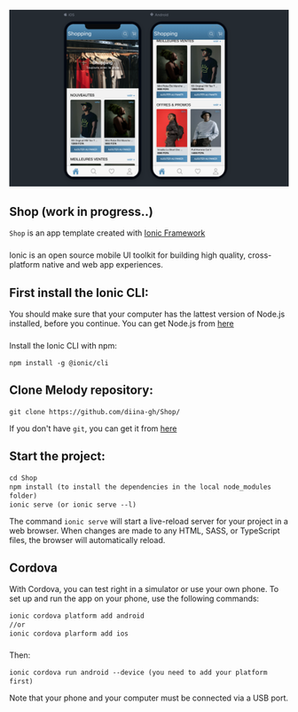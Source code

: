 ![Image](https://github.com/diina-gh/Shop/blob/master/src/assets/img/preview.png)
## Shop (work in progress..)
`Shop` is an app template created with [Ionic Framework](https://ionicframework.com/)
###
Ionic is an open source mobile UI toolkit for building high quality, cross-platform native and web app experiences.

## First install the Ionic CLI:
You should make sure that your computer has the lattest version of Node.js installed, before you continue.
You can get Node.js from [here](https://nodejs.org/en/download/)
### 
Install the Ionic CLI with npm:
```npm
npm install -g @ionic/cli
```
## Clone Melody repository:
```git
git clone https://github.com/diina-gh/Shop/
```
If you don't have `git`, you can get it from [here](https://git-scm.com/downloads)
## Start the project:
```npm
cd Shop
npm install (to install the dependencies in the local node_modules folder)
ionic serve (or ionic serve --l)
```
The command `ionic serve` will start a live-reload server for your project in a web browser. When changes are made to any HTML, SASS, or TypeScript files, the browser will automatically reload.
## Cordova
With Cordova, you can test right in a simulator or use your own phone. To set up and run the app on your phone, use the following commands:
```npm
ionic cordova platform add android
//or 
ionic cordova plarform add ios
```
###
Then:
```npm
ionic cordova run android --device (you need to add your platform first)
```
Note that your phone and your computer must be connected via a USB port.

